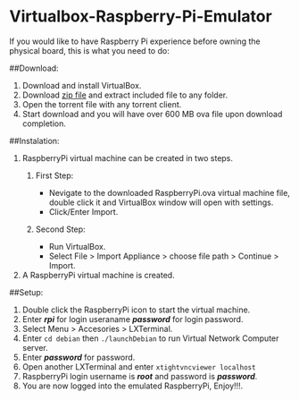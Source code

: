 # Virtualbox-Raspberry-Pi-Emulator

If you would like to have Raspberry Pi experience before owning the physical board, this is what you need to do:

##Download:
1. Download and install VirtualBox.
2. Download [zip file](http://ediy.com.my/Downloads/Raspberry%20Pi/RaspberryPi.VirtualBox.zip) and extract included file to any folder.
3. Open the torrent file with any torrent client.
4. Start download and you will have over 600 MB ova file upon download completion.

##Instalation:
1. RaspberryPi virtual machine can be created in two steps.
   1. First Step:
      * Nevigate to the downloaded RaspberryPi.ova virtual machine file, double click it and VirtualBox window will open with settings.
      * Click/Enter Import.
      
   2. Second Step:
      * Run VirtualBox.
      * Select File > Import Appliance > choose file path > Continue > Import.
2. A RaspberryPi virtual machine is created.

##Setup:
1. Double click the RaspberryPi icon to start the virtual machine.
2. Enter ***rpi*** for login useraname ***password*** for login password.
3. Select Menu > Accesories > LXTerminal.
4. Enter `cd debian` then `./launchDebian` to run Virtual Network Computer server.
5. Enter ***password*** for password.
6. Open another LXTerminal and enter `xtightvncviewer localhost`
7. RaspberryPi login username is ***root*** and password is ***password***.
8. You are now logged into the emulated RaspberryPi, Enjoy!!!.
